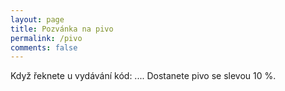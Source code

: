 ```yaml
---
layout: page
title: Pozvánka na pivo
permalink: /pivo
comments: false
---
```


Když řeknete u vydávání kód: .... Dostanete pivo se slevou 10 %.
